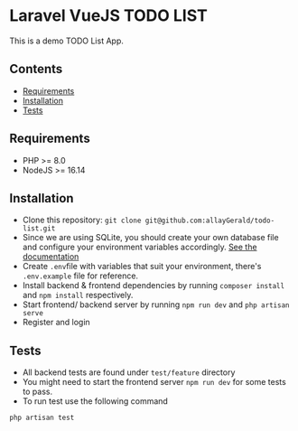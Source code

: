 
# Laravel VueJS TODO LIST
This is a demo TODO List App.

## Contents

- [Requirements](#Requirements)
- [Installation](#Installation)
- [Tests](#Tests)

## Requirements
- PHP >= 8.0
- NodeJS >= 16.14

## Installation
- Clone this repository: `git clone git@github.com:allayGerald/todo-list.git`
- Since we are using SQLite, you should create your own database file and configure your environment variables accordingly. [See the documentation](https://laravel.com/docs/9.x/database#configuration)
- Create `.env`file with variables that suit your environment, there's `.env.example` file for reference.
- Install backend & frontend dependencies by running `composer install` and `npm install` respectively.
- Start frontend/ backend server by running `npm run dev` and `php artisan serve`
- Register and login

## Tests
- All backend tests are found under `test/feature` directory
- You might need to start the frontend server `npm run dev` for some tests to pass.
- To run test use the following command
```sh
php artisan test
```
